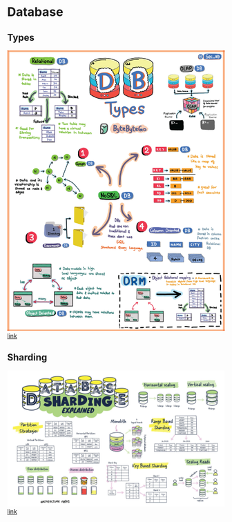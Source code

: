 # Database

## Types

![Datebase types](database-types.jpeg)
[link](https://twitter.com/alexxubyte/status/1709588912761708727)

## Sharding

![Database shading](Database-Sharding-v3.jpg)
[link](https://architecturenotes.co/database-sharding-explained/)
